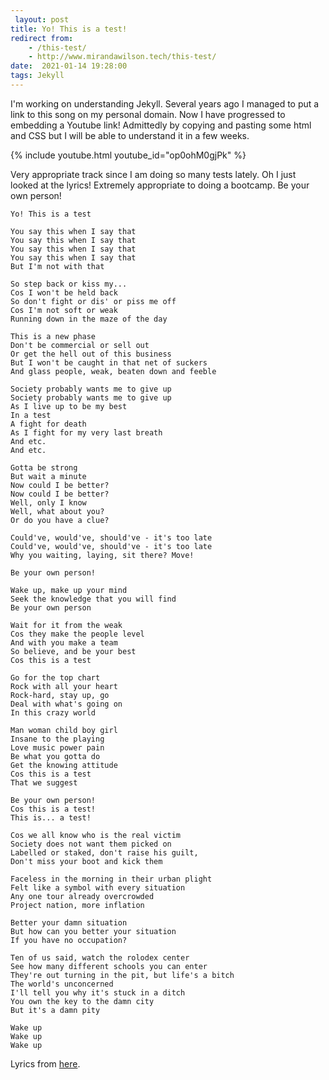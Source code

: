 ```yaml
---
 layout: post
title: Yo! This is a test!
redirect from:
    - /this-test/
    - http://www.mirandawilson.tech/this-test/
date:  2021-01-14 19:28:00
tags: Jekyll
---
```


I'm working on understanding Jekyll. Several years ago I managed to put a link to this song on my personal domain. Now I have progressed to embedding a Youtube link! Admittedly by copying and pasting some html and CSS but I will be able to understand it in a few weeks.


{% include youtube.html youtube_id="op0ohM0gjPk" %}


Very appropriate track since I am doing so many tests lately. Oh I just looked at the lyrics! Extremely appropriate to doing a bootcamp.
Be your own person!

```
Yo! This is a test

You say this when I say that
You say this when I say that
You say this when I say that
You say this when I say that
But I'm not with that

So step back or kiss my...
Cos I won't be held back
So don't fight or dis' or piss me off
Cos I'm not soft or weak
Running down in the maze of the day

This is a new phase
Don't be commercial or sell out
Or get the hell out of this business
But I won't be caught in that net of suckers
And glass people, weak, beaten down and feeble

Society probably wants me to give up
Society probably wants me to give up
As I live up to be my best
In a test
A fight for death
As I fight for my very last breath
And etc.
And etc.

Gotta be strong
But wait a minute
Now could I be better?
Now could I be better?
Well, only I know
Well, what about you?
Or do you have a clue?

Could've, would've, should've - it's too late
Could've, would've, should've - it's too late
Why you waiting, laying, sit there? Move!

Be your own person!

Wake up, make up your mind
Seek the knowledge that you will find
Be your own person

Wait for it from the weak
Cos they make the people level
And with you make a team
So believe, and be your best
Cos this is a test

Go for the top chart
Rock with all your heart
Rock-hard, stay up, go
Deal with what's going on
In this crazy world

Man woman child boy girl
Insane to the playing
Love music power pain
Be what you gotta do
Get the knowing attitude
Cos this is a test
That we suggest

Be your own person!
Cos this is a test!
This is... a test!

Cos we all know who is the real victim
Society does not want them picked on
Labelled or staked, don't raise his guilt,
Don't miss your boot and kick them

Faceless in the morning in their urban plight
Felt like a symbol with every situation
Any one tour already overcrowded
Project nation, more inflation

Better your damn situation
But how can you better your situation
If you have no occupation?

Ten of us said, watch the rolodex center
See how many different schools you can enter
They're out turning in the pit, but life's a bitch
The world's unconcerned
I'll tell you why it's stuck in a ditch
You own the key to the damn city
But it's a damn pity

Wake up
Wake up
Wake up
```
Lyrics from [here](https://www.azlyrics.com/lyrics/ministry/test.html).

